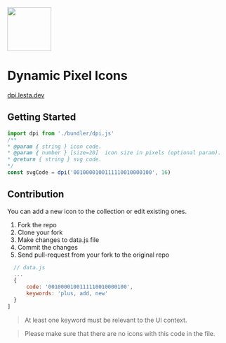<img src="https://github.com/kossyak/dpi/assets/68551616/15202178-6e76-41a9-9963-68c270c126ad" width="100"/>

# Dynamic Pixel Icons
[dpi.lesta.dev](https://dpi.lesta.dev)

## Getting Started
```js
import dpi from './bundler/dpi.js'
/**
* @param { string } icon code.
* @param { number } [size=20]  icon size in pixels (optional param).
* @return { string } svg code.
*/
const svgCode = dpi('0010000100111110010000100', 16)
```

## Contribution

You can add a new icon to the collection or edit existing ones.

1. Fork the repo
2. Clone your fork
3. Make changes to data.js file
4. Commit the changes
5. Send pull-request from your fork to the original repo

```js
  // data.js
  ...
  {
      code: '0010000100111110010000100',
      keywords: 'plus, add, new'
  }
]
```

> At least one keyword must be relevant to the UI context.

> Please make sure that there are no icons with this code in the file.